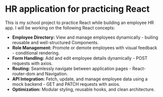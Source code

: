 # HR application for practicing React

This is my school project to practice React while building an employee HR app. I will be working on the following React concepts:

- **Employee Directory:** View and manage employees dynamically - builing reusable and well-structured Components.
- **Role Management:** Promote or demote employees with visual feedback - conditional rendering.
- **Form Handling:** Add and edit employee details dynamically - POST requests with axios.
- **Routing:** Seamlessly navigate between application pages - React-router-dom and Navigation.
- **API Integration:** Fetch, update, and manage employee data using a mock backend - GET and PATCH requests with axios.
- **Optimization:** Modular styling, reusable hooks, and clean architecture.
